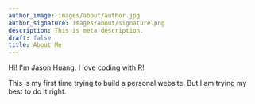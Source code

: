 ```yaml
---
author_image: images/about/author.jpg
author_signature: images/about/signature.png
description: This is meta description.
draft: false
title: About Me
---
```


Hi! I'm Jason Huang. I love coding with R!

This is my first time trying to build a personal website. But I am trying my best to do it right.